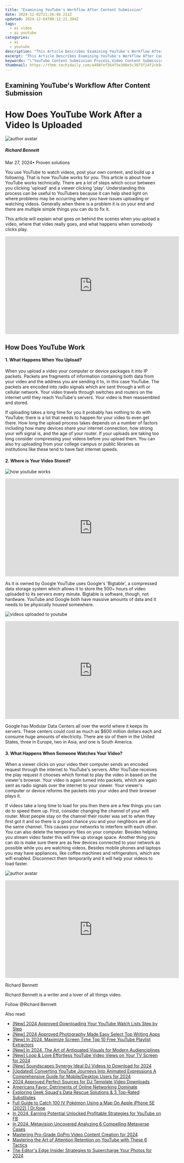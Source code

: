 ```yaml
---
title: "Examining YouTube's Workflow After Content Submission"
date: 2024-12-02T21:26:46.211Z
updated: 2024-12-04T00:12:21.394Z
tags:
  - ai video
  - ai youtube
categories:
  - ai
  - youtube
description: "This Article Describes Examining YouTube's Workflow After Content Submission"
excerpt: "This Article Describes Examining YouTube's Workflow After Content Submission"
keywords: "\"YouTube Content Submission Process,Video Content Submission,YouTubes Submission Protocol,Post-Submission YouTube Flow,Content Upload Workflow,Submitted Video Handling,Content Inspection in YouTube\""
thumbnail: https://thmb.techidaily.com/a488fef564f5e308e5c3875f24f2cb9db2970eba8b2bf719cd3aff87104df8bb.jpg
---
```


## Examining YouTube's Workflow After Content Submission

# How Does YouTube Work After a Video Is Uploaded

![author avatar](https://images.wondershare.com/filmora/article-images/richard-bennett.jpg)

##### Richard Bennett

 Mar 27, 2024• Proven solutions

You use YouTube to watch videos, post your own content, and build up a following. That is how YouTube works for you. This article is about how YouTube works technically. There are a lot of steps which occur between you clicking 'upload' and a viewer clicking 'play'. Understanding this process can be useful to YouTubers because it can help shed light on where problems may be occurring when you have issues uploading or watching videos. Generally when there is a problem it is on your end and there are multiple simple things you can do to fix it.

This article will explain what goes on behind the scenes when you upload a video, where that video really goes, and what happens when somebody clicks play.

<!-- affiliate ads begin -->
<iframe width="560" height="315" src="https://www.youtube.com/embed/P6Wfzj6YNDM?si=WRZQD9zCdQ1_tW1b" title="YouTube video player" frameborder="0" allow="accelerometer; autoplay; clipboard-write; encrypted-media; gyroscope; picture-in-picture; web-share" referrerpolicy="strict-origin-when-cross-origin" allowfullscreen></iframe>
<!-- affiliate ads end -->

## How Does YouTube Work

#### 1\. What Happens When You Upload?

When you upload a video your computer or device packages it into IP packets. Packets are fragments of information containing both data from your video and the address you are sending it to, in this case YouTube. The packets are encoded into radio signals which are sent through a wifi or cellular network. Your video travels through switches and routers on the internet until they reach YouTube's servers. Your video is then reassembled and stored.

If uploading takes a long time for you it probably has nothing to do with YouTube; there is a lot that needs to happen for your video to even get there. How long the upload process takes depends on a number of factors including how many devices share your internet connection, how strong your wifi signal is, and the age of your router. If your uploads are taking too long consider compressing your videos before you upload them. You can also try uploading from your college campus or public libraries as institutions like these tend to have fast internet speeds.

#### 2\. Where is Your Video Stored?

![how youtube works](https://images.wondershare.com/filmora/article-images/how-youtube-works.JPG)

<!-- affiliate ads begin -->
<iframe width="560" height="315" src="https://www.youtube.com/embed/0pSRlspzW-A?si=A82G3Yxwj_31cKDq" title="YouTube video player" frameborder="0" allow="accelerometer; autoplay; clipboard-write; encrypted-media; gyroscope; picture-in-picture; web-share" referrerpolicy="strict-origin-when-cross-origin" allowfullscreen></iframe>
<!-- affiliate ads end -->

As it is owned by Google YouTube uses Google's 'Bigtable', a compressed data storage system which allows it to store the 500+ hours of video uploaded to its servers every minute. Bigtable is software, though, not hardware. YouTube and Google both have massive amounts of data and it needs to be physically housed somewhere.

![videos uploaded to youtube](https://images.wondershare.com/filmora/article-images/videos-uploaded-to-youtube.jpg)

<!-- affiliate ads begin -->
<iframe width="560" height="315" src="https://www.youtube.com/embed/cBCyRXC1-Tw?si=lN9P2xo0hsfyD8K6" title="YouTube video player" frameborder="0" allow="accelerometer; autoplay; clipboard-write; encrypted-media; gyroscope; picture-in-picture; web-share" referrerpolicy="strict-origin-when-cross-origin" allowfullscreen></iframe>
<!-- affiliate ads end -->

Google has Modular Data Centers all over the world where it keeps its servers. These centers could cost as much as $600 million dollars each and consume huge amounts of electricity. There are six of them in the United States, three in Europe, two in Asia, and one is South America.

#### 3\. What Happens When Someone Watches Your Video?

When a viewer clicks on your video their computer sends an encoded request through the internet to YouTube's servers. After YouTube receives the play request it chooses which format to play the video in based on the viewer's browser. Your video is again turned into packets, which are again sent as radio signals over the internet to your viewer. Your viewer's computer or device reforms the packets into your video and their browser plays it.

If videos take a long time to load for you then there are a few things you can do to speed them up. First, consider changing the channel of your wifi router. Most people stay on the channel their router was set to when they first got it and so there is a good chance you and your neighbors are all on the same channel. This causes your networks to interfere with each other. You can also delete the temporary files on your computer. Besides helping you stream video faster this will free up storage space. Another thing you can do is make sure there are as few devices connected to your network as possible while you are watching videos. Besides mobile phones and laptops you may have appliances, like coffee machines and refrigerators, which are wifi enabled. Disconnect them temporarily and it will help your videos to load faster.

![author avatar](https://images.wondershare.com/filmora/article-images/richard-bennett.jpg)

<!-- affiliate ads begin -->
<iframe width="560" height="315" src="https://www.youtube.com/embed/-yZKNLxj3po?si=-RbF6nCJEVlHWP-M" title="YouTube video player" frameborder="0" allow="accelerometer; autoplay; clipboard-write; encrypted-media; gyroscope; picture-in-picture; web-share" referrerpolicy="strict-origin-when-cross-origin" allowfullscreen></iframe>
<!-- affiliate ads end -->

Richard Bennett

Richard Bennett is a writer and a lover of all things video.

Follow @Richard Bennett

<ins class="adsbygoogle"
     style="display:block"
     data-ad-format="autorelaxed"
     data-ad-client="ca-pub-7571918770474297"
     data-ad-slot="1223367746"></ins>

<ins class="adsbygoogle"
     style="display:block"
     data-ad-client="ca-pub-7571918770474297"
     data-ad-slot="8358498916"
     data-ad-format="auto"
     data-full-width-responsive="true"></ins>

<span class="atpl-alsoreadstyle">Also read:</span>
<div><ul>
<li><a href="https://facebook-video-share.techidaily.com/new-2024-approved-downloading-your-youtube-watch-lists-step-by-step/"><u>[New] 2024 Approved Downloading Your YouTube Watch Lists Step by Step</u></a></li>
<li><a href="https://fox-direct.techidaily.com/new-2024-approved-photography-made-easy-select-top-writing-apps/"><u>[New] 2024 Approved Photography Made Easy Select Top Writing Apps</u></a></li>
<li><a href="https://youtube-webster.techidaily.com/n-2024-maximize-screen-time-top-10-free-youtube-playlist-extractors/"><u>[New] In 2024, Maximize Screen Time Top 10 Free YouTube Playlist Extractors</u></a></li>
<li><a href="https://youtube-webster.techidaily.com/n-2024-the-art-of-antiquated-visuals-for-modern-audienciplines/"><u>[New] In 2024, The Art of Antiquated Visuals for Modern Audienciplines</u></a></li>
<li><a href="https://youtube-webster.techidaily.com/oop-and-love-effortless-youtube-video-views-on-your-tv-screen-for-2024/"><u>[New] Loop & Love Effortless YouTube Video Views on Your TV Screen for 2024</u></a></li>
<li><a href="https://youtube-webster.techidaily.com/oundscapes-synergy-ideal-dj-videos-to-download-for-2024/"><u>[New] Soundscapes Synergy Ideal DJ Videos to Download for 2024</u></a></li>
<li><a href="https://youtube-webster.techidaily.com/ed-converting-youtube-journeys-into-animated-expressions-a-comprehensive-guide-for-mobiledesktop-users-for-2024/"><u>[Updated] Converting YouTube Journeys Into Animated Expressions A Comprehensive Guide for Mobile/Desktop Users for 2024</u></a></li>
<li><a href="https://youtube-webster.techidaily.com/approved-perfect-sources-for-dj-template-video-downloads/"><u>2024 Approved Perfect Sources for DJ Template Video Downloads</u></a></li>
<li><a href="https://facebook.techidaily.com/americans-favor-detriments-of-online-networking-dominate/"><u>Americans Favor: Detriments of Online Networking Dominate</u></a></li>
<li><a href="https://discover-awesome.techidaily.com/exploring-geek-squads-data-rescue-solutions-and-3-top-rated-substitutes/"><u>Exploring Geek Squad's Data Rescue Solutions & 3 Top-Rated Substitutes</u></a></li>
<li><a href="https://ios-pokemon-go.techidaily.com/full-guide-to-catch-100-iv-pokemon-using-a-map-on-apple-iphone-se-2022-drfone-by-drfone-virtual-ios/"><u>Full Guide to Catch 100 IV Pokémon Using a Map On Apple iPhone SE (2022) | Dr.fone</u></a></li>
<li><a href="https://facebook-clips.techidaily.com/in-2024-earning-potential-unlocked-profitable-strategies-for-youtube-on-fb/"><u>In 2024, Earning Potential Unlocked Profitable Strategies for YouTube on FB</u></a></li>
<li><a href="https://extra-skills.techidaily.com/in-2024-metavision-uncovered-analyzing-6-compelling-metaverse-cases/"><u>In 2024, Metavision Uncovered Analyzing 6 Compelling Metaverse Cases</u></a></li>
<li><a href="https://fox-boxes.techidaily.com/mastering-pro-grade-gopro-video-content-creation-for-2024/"><u>Mastering Pro-Grade GoPro Video Content Creation for 2024</u></a></li>
<li><a href="https://youtube-webster.techidaily.com/ring-the-art-of-attention-retention-on-youtube-with-these-6-tactics/"><u>Mastering the Art of Attention Retention on YouTube with These 6 Tactics</u></a></li>
<li><a href="https://some-skills.techidaily.com/the-editors-edge-insider-strategies-to-supercharge-your-photos-for-2024/"><u>The Editor's Edge Insider Strategies to Supercharge Your Photos for 2024</u></a></li>
</ul></div>

